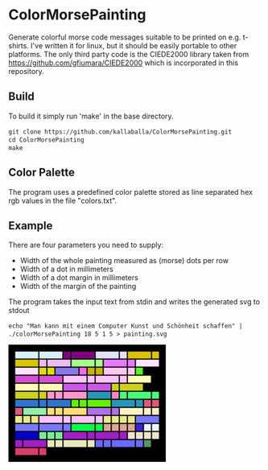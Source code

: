 ColorMorsePainting
============

Generate colorful morse code messages suitable to be printed on e.g. t-shirts.
I've written it for linux, but it should be easily portable to other platforms. 
The only third party code is the CIEDE2000 library taken from https://github.com/gfiumara/CIEDE2000 which is incorporated in this repository.

## Build

To build it simply run 'make' in the base directory.

    git clone https://github.com/kallaballa/ColorMorsePainting.git
    cd ColorMorsePainting
    make

## Color Palette

The program uses a predefined color palette stored as line separated hex rgb values in the file "colors.txt". 

## Example

There are four parameters you need to supply:
* Width of the whole painting measured as (morse) dots per row
* Width of a dot in millimeters
* Width of a dot margin in millimeters
* Width of the margin of the painting

The program takes the input text from stdin and writes the generated svg to stdout

    echo "Man kann mit einem Computer Kunst und Schönheit schaffen" | ./colorMorsePainting 18 5 1 5 > painting.svg 

![Morse Painting: Kunst und Schönheit](https://github.com/kallaballa/ColorMorsePainting/raw/master/example/painting.png "Morse Painting: Kunst und Schönheit")


